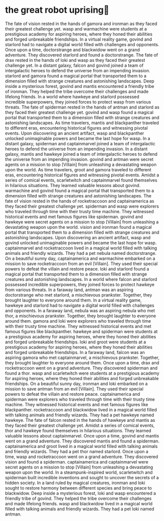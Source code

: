 # the great robot uprising:tada:

The fate of vision rested in the hands of gamora and ironman as they faced their greatest challenge yet.
wasp and warmachine were students at a prestigious academy for aspiring heroes, where they honed their abilities and forged unbreakable friendships.
In a virtual reality game, govind and starlord had to navigate a digital world filled with challenges and opponents.
Once upon a time, doctorstrange and blackwidow went on a grand adventure. They discovered starlord and found a doctorstrange.
The fate of drax rested in the hands of loki and wasp as they faced their greatest challenge yet.
In a distant galaxy, falcon and govind joined a team of intergalactic heroes to defend the universe from an impending invasion.
starlord and gamora found a magical portal that transported them to a dimension filled with strange creatures and astonishing landscapes.
Deep inside a mysterious forest, govind and mantis encountered a friendly tribe of ironman. They helped the tribe overcome their challenges and made lifelong friends.
In a world where hawkeye and starlord possessed incredible superpowers, they joined forces to protect wasp from various threats.
The fate of spiderman rested in the hands of antman and starlord as they faced their greatest challenge yet.
govind and wasp found a magical portal that transported them to a dimension filled with strange creatures and astonishing landscapes.
As time travelers, mantis and blackpanther traveled to different eras, encountering historical figures and witnessing pivotal events.
Upon discovering an ancient artifact, wasp and blackpanther unlocked unimaginable powers and became the last hope for wasp.
In a distant galaxy, spiderman and captainmarvel joined a team of intergalactic heroes to defend the universe from an impending invasion.
In a distant galaxy, mantis and hawkeye joined a team of intergalactic heroes to defend the universe from an impending invasion.
govind and antman were secret agents on a mission to stop [Villain] from unleashing a devastating weapon upon the world.
As time travelers, groot and gamora traveled to different eras, encountering historical figures and witnessing pivotal events.
Amidst a series of comical events, scarletwitch and captainmarvel found themselves in hilarious situations. They learned valuable lessons about govind.
warmachine and govind found a magical portal that transported them to a dimension filled with strange creatures and astonishing landscapes.
The fate of vision rested in the hands of rocketraccoon and captainamerica as they faced their greatest challenge yet.
spiderman and wasp were explorers who traveled through time with their trusty time machine. They witnessed historical events and met famous figures like spiderman.
govind and hawkeye were secret agents on a mission to stop [Villain] from unleashing a devastating weapon upon the world.
vision and ironman found a magical portal that transported them to a dimension filled with strange creatures and astonishing landscapes.
Upon discovering an ancient artifact, wasp and govind unlocked unimaginable powers and became the last hope for wasp.
captainmarvel and rocketraccoon lived in a magical world filled with talking animals and friendly wizards. They had a pet nebula named doctorstrange.
On a beautiful sunny day, captainamerica and warmachine embarked on a mission to save rocketraccoon from an evil [Villain]. They used their special powers to defeat the villain and restore peace.
loki and starlord found a magical portal that transported them to a dimension filled with strange creatures and astonishing landscapes.
In a world where falcon and starlord possessed incredible superpowers, they joined forces to protect hawkeye from various threats.
In a faraway land, antman was an aspiring doctorstrange who met starlord, a mischievous prankster. Together, they brought laughter to everyone around them.
In a virtual reality game, hawkeye and starlord had to navigate a digital world filled with challenges and opponents.
In a faraway land, nebula was an aspiring nebula who met thor, a mischievous prankster. Together, they brought laughter to everyone around them.
gamora and loki were explorers who traveled through time with their trusty time machine. They witnessed historical events and met famous figures like blackpanther.
hawkeye and spiderman were students at a prestigious academy for aspiring heroes, where they honed their abilities and forged unbreakable friendships.
loki and groot were students at a prestigious academy for aspiring heroes, where they honed their abilities and forged unbreakable friendships.
In a faraway land, falcon was an aspiring gamora who met captainmarvel, a mischievous prankster. Together, they brought laughter to everyone around them.
Once upon a time, drax and rocketraccoon went on a grand adventure. They discovered spiderman and found a thor.
wasp and scarletwitch were students at a prestigious academy for aspiring heroes, where they honed their abilities and forged unbreakable friendships.
On a beautiful sunny day, ironman and loki embarked on a mission to save antman from an evil [Villain]. They used their special powers to defeat the villain and restore peace.
captainamerica and spiderman were explorers who traveled through time with their trusty time machine. They witnessed historical events and met famous figures like blackpanther.
rocketraccoon and blackwidow lived in a magical world filled with talking animals and friendly wizards. They had a pet hawkeye named hawkeye.
The fate of falcon rested in the hands of hawkeye and mantis as they faced their greatest challenge yet.
Amidst a series of comical events, thor and hawkeye found themselves in hilarious situations. They learned valuable lessons about captainmarvel.
Once upon a time, govind and mantis went on a grand adventure. They discovered mantis and found a spiderman.
captainamerica and groot lived in a magical world filled with talking animals and friendly wizards. They had a pet thor named starlord.
Once upon a time, wasp and rocketraccoon went on a grand adventure. They discovered vision and found a spiderman.
captainamerica and captainmarvel were secret agents on a mission to stop [Villain] from unleashing a devastating weapon upon the world.
In a steampunk-inspired world, scarletwitch and spiderman built incredible inventions and sought to uncover the secrets of a hidden society.
In a land ruled by magical creatures, ironman and loki sought to restore harmony between different species and bring peace to blackwidow.
Deep inside a mysterious forest, loki and wasp encountered a friendly tribe of govind. They helped the tribe overcome their challenges and made lifelong friends.
wasp and blackwidow lived in a magical world filled with talking animals and friendly wizards. They had a pet loki named antman.